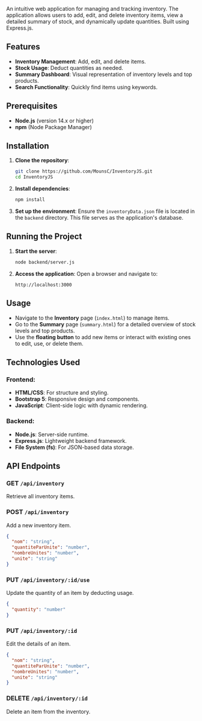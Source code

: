 An intuitive web application for managing and tracking inventory. 
The application allows users to add, edit, and delete inventory items, view a detailed summary of stock, and dynamically update quantities. Built using Express.js.


## Features

- **Inventory Management**: Add, edit, and delete items.
- **Stock Usage**: Deduct quantities as needed.
- **Summary Dashboard**: Visual representation of inventory levels and top products.
- **Search Functionality**: Quickly find items using keywords.

## Prerequisites

- **Node.js** (version 14.x or higher)
- **npm** (Node Package Manager)

## Installation

1. **Clone the repository**:
   ```bash
   git clone https://github.com/MounsC/InventoryJS.git
   cd InventoryJS
   ```

2. **Install dependencies**:
   ```bash
   npm install
   ```

3. **Set up the environment**:
   Ensure the `inventoryData.json` file is located in the `backend` directory. This file serves as the application's database.

## Running the Project

1. **Start the server**:
   ```bash
   node backend/server.js
   ```

2. **Access the application**:
   Open a browser and navigate to:
   ```
   http://localhost:3000
   ```

## Usage

- Navigate to the **Inventory** page (`index.html`) to manage items.
- Go to the **Summary** page (`summary.html`) for a detailed overview of stock levels and top products.
- Use the **floating button** to add new items or interact with existing ones to edit, use, or delete them.

## Technologies Used

### Frontend:
- **HTML/CSS**: For structure and styling.
- **Bootstrap 5**: Responsive design and components.
- **JavaScript**: Client-side logic with dynamic rendering.

### Backend:
- **Node.js**: Server-side runtime.
- **Express.js**: Lightweight backend framework.
- **File System (fs)**: For JSON-based data storage.

## API Endpoints

### GET `/api/inventory`
Retrieve all inventory items.

### POST `/api/inventory`
Add a new inventory item.
```json
{
  "nom": "string",
  "quantiteParUnite": "number",
  "nombreUnites": "number",
  "unite": "string"
}
```

### PUT `/api/inventory/:id/use`
Update the quantity of an item by deducting usage.
```json
{
  "quantity": "number"
}
```

### PUT `/api/inventory/:id`
Edit the details of an item.
```json
{
  "nom": "string",
  "quantiteParUnite": "number",
  "nombreUnites": "number",
  "unite": "string"
}
```

### DELETE `/api/inventory/:id`
Delete an item from the inventory.
